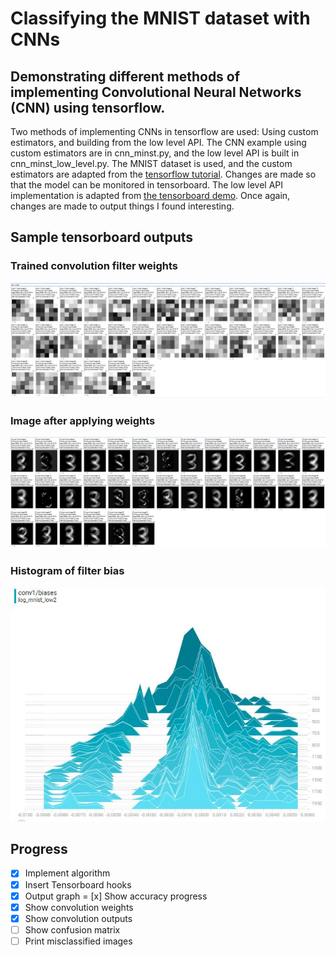 # Classifying the MNIST dataset with CNNs
## Demonstrating different methods of implementing Convolutional Neural Networks (CNN) using tensorflow.
Two methods of implementing CNNs in tensorflow are used: Using custom estimators, and building from the low level API.
The CNN example using custom estimators are in cnn_minst.py, and the low level API is built in cnn_minst_low_level.py. The MNIST dataset is used, and the custom estimators are adapted from the [tensorflow tutorial](https://www.tensorflow.org/tutorials/layers). Changes are made so that the model can be monitored in tensorboard. The low level API implementation is adapted from [the tensorboard demo](https://gist.github.com/decentralion/4f02ab8f1451e276fea1f165a20336f1#file-mnist-py). Once again, changes are made to output things I found interesting.
## Sample tensorboard outputs
### Trained convolution filter weights
![Sample convolution filter weights](./img/conv1_filter_weights.JPG)
### Image after applying weights
![Sample convolutional filter outputs](./img/conv1_filter_outputs.JPG)
### Histogram of filter bias
![Sample convolutional filter bias](./img/conv1_filter_bias.JPG)
## Progress
- [x] Implement algorithm
- [x] Insert Tensorboard hooks
- [x] Output graph
= [x] Show accuracy progress
- [x] Show convolution weights
- [x] Show convolution outputs
- [ ] Show confusion matrix
- [ ] Print misclassified images
